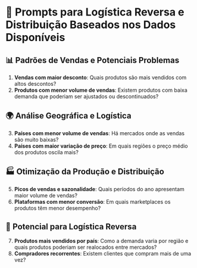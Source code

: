 # 🔄 Prompts para Logística Reversa e Distribuição Baseados nos Dados Disponíveis

## 📊 Padrões de Vendas e Potenciais Problemas
1. **Vendas com maior desconto**: Quais produtos são mais vendidos com altos descontos?  
2. **Produtos com menor volume de vendas**: Existem produtos com baixa demanda que poderiam ser ajustados ou descontinuados?  

## 🌍 Análise Geográfica e Logística  
3. **Países com menor volume de vendas**: Há mercados onde as vendas são muito baixas?  
4. **Países com maior variação de preço**: Em quais regiões o preço médio dos produtos oscila mais?  

## 🏭 Otimização da Produção e Distribuição  
5. **Picos de vendas e sazonalidade**: Quais períodos do ano apresentam maior volume de vendas?  
6. **Plataformas com menor conversão**: Em quais marketplaces os produtos têm menor desempenho? 

## 🚛 Potencial para Logística Reversa  
7. **Produtos mais vendidos por país**: Como a demanda varia por região e quais produtos poderiam ser realocados entre mercados?  
8. **Compradores recorrentes**: Existem clientes que compram mais de uma vez?  
